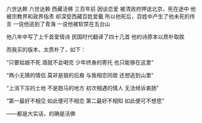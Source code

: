 六世达赖
六世达赖
西藏活佛
三百年前
因谈恋爱
被清政府押送北京，死在途中
他被宗教界和政界指责
却深受西藏百姓爱戴
所以他死后，百姓中产生了他未死的传言
一说他逃到了青海
一说他被软禁在五台山
 
他八年中写了上千首爱情诗
民国时代翻译了四十几首
他的诗原本以质朴取胜
 
而我买的版本，太质朴了，如下：
 
“只要姑娘不死
酒就不会喝完
少年终身的寄托
也只能够在这里”
 
“两小无猜的情侣
莫非是狼的后裔
与我相恋同居
还想逃到山里”
 
“上消下冻的土地
不是跑马的地方
初次相遇的情人
无法倾诉衷肠”
 
“第一最好不相见
如此便可不相恋
第二最好不相知
如此便可不想思”
 
 
——都是大实话，的确是活佛
 
 
 
 
 
 
 
 
 
 
 
 
 
 
 
 
 
